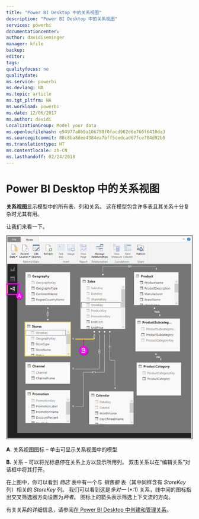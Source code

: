 ```yaml
---
title: "Power BI Desktop 中的关系视图"
description: "Power BI Desktop 中的关系视图"
services: powerbi
documentationcenter: 
author: davidiseminger
manager: kfile
backup: 
editor: 
tags: 
qualityfocus: no
qualitydate: 
ms.service: powerbi
ms.devlang: NA
ms.topic: article
ms.tgt_pltfrm: NA
ms.workload: powerbi
ms.date: 12/06/2017
ms.author: davidi
LocalizationGroup: Model your data
ms.openlocfilehash: e94977a8b9a106798f0facd962d6e766f6410da3
ms.sourcegitcommit: 88c8ba8dee4384ea7bff5cedcad67fce784d92b0
ms.translationtype: HT
ms.contentlocale: zh-CN
ms.lasthandoff: 02/24/2018
---
```

# <a name="relationship-view-in-power-bi-desktop"></a>Power BI Desktop 中的关系视图
**关系视图**显示模型中的所有表、列和关系。 这在模型包含许多表且其关系十分复杂时尤其有用。

让我们来看一下。

![](media/desktop-relationship-view/relationshipview_fullscreen.png)

**A.**  关系视图图标 – 单击可显示关系视图中的模型

**B.** 关系 – 可以将光标悬停在关系上方以显示所用列。 双击关系以在“编辑关系”对话框中将其打开。 

在上图中，你可以看到 *商店* 表中有一个与 *销售额* 表（其中同样含有 *StoreKey* 列）相关的 *StoreKey* 列。 我们可以看到这是*多对一* (\*:1) 关系，线中间的图标指出交叉筛选器方向设置为*两者*。 图标上的箭头表示筛选上下文流的方向。

有关关系的详细信息，请参阅[在 Power BI Desktop 中创建和管理关系](desktop-create-and-manage-relationships.md)。


